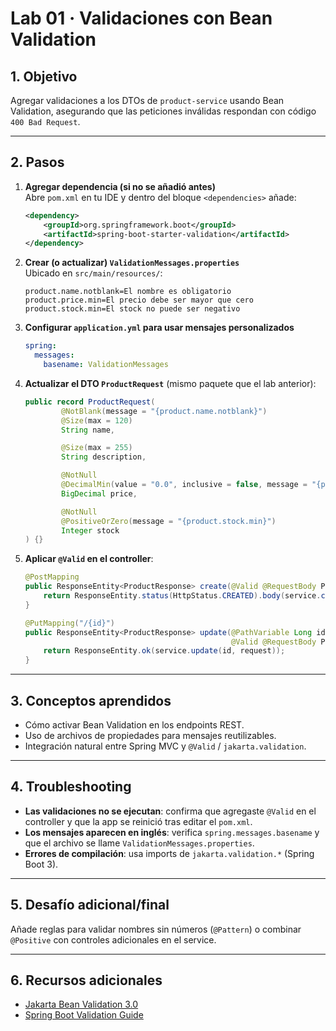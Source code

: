 # Lab 01 · Validaciones con Bean Validation

## 1. Objetivo

Agregar validaciones a los DTOs de `product-service` usando Bean Validation, asegurando que las peticiones inválidas respondan con código `400 Bad Request`.

---

## 2. Pasos

1. **Agregar dependencia (si no se añadió antes)**  
   Abre `pom.xml` en tu IDE y dentro del bloque `<dependencies>` añade:
   ```xml
   <dependency>
       <groupId>org.springframework.boot</groupId>
       <artifactId>spring-boot-starter-validation</artifactId>
   </dependency>
   ```
2. **Crear (o actualizar) `ValidationMessages.properties`**  
   Ubicado en `src/main/resources/`:
   ```properties
   product.name.notblank=El nombre es obligatorio
   product.price.min=El precio debe ser mayor que cero
   product.stock.min=El stock no puede ser negativo
   ```
3. **Configurar `application.yml` para usar mensajes personalizados**  
   ```yaml
   spring:
     messages:
       basename: ValidationMessages
   ```
4. **Actualizar el DTO `ProductRequest`** (mismo paquete que el lab anterior):
   ```java
   public record ProductRequest(
           @NotBlank(message = "{product.name.notblank}")
           @Size(max = 120)
           String name,

           @Size(max = 255)
           String description,

           @NotNull
           @DecimalMin(value = "0.0", inclusive = false, message = "{product.price.min}")
           BigDecimal price,

           @NotNull
           @PositiveOrZero(message = "{product.stock.min}")
           Integer stock
   ) {}
   ```
5. **Aplicar `@Valid` en el controller**:
   ```java
   @PostMapping
   public ResponseEntity<ProductResponse> create(@Valid @RequestBody ProductRequest request) {
       return ResponseEntity.status(HttpStatus.CREATED).body(service.create(request));
   }

   @PutMapping("/{id}")
   public ResponseEntity<ProductResponse> update(@PathVariable Long id,
                                                 @Valid @RequestBody ProductRequest request) {
       return ResponseEntity.ok(service.update(id, request));
   }
   ```

---

## 3. Conceptos aprendidos

- Cómo activar Bean Validation en los endpoints REST.
- Uso de archivos de propiedades para mensajes reutilizables.
- Integración natural entre Spring MVC y `@Valid` / `jakarta.validation`.

---

## 4. Troubleshooting

- **Las validaciones no se ejecutan**: confirma que agregaste `@Valid` en el controller y que la app se reinició tras editar el `pom.xml`.
- **Los mensajes aparecen en inglés**: verifica `spring.messages.basename` y que el archivo se llame `ValidationMessages.properties`.
- **Errores de compilación**: usa imports de `jakarta.validation.*` (Spring Boot 3).

---

## 5. Desafío adicional/final

Añade reglas para validar nombres sin números (`@Pattern`) o combinar `@Positive` con controles adicionales en el service.

---

## 6. Recursos adicionales

- [Jakarta Bean Validation 3.0](https://jakarta.ee/specifications/bean-validation/3.0/)
- [Spring Boot Validation Guide](https://spring.io/guides/gs/validating-form-input/)
